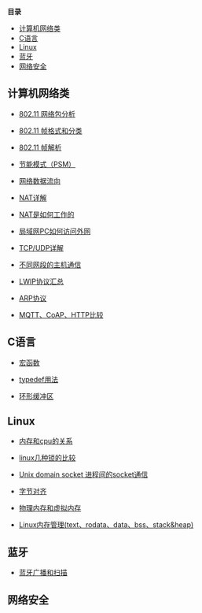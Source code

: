**目录**
<!-- @import "[TOC]" {cmd="toc" depthFrom=1 depthTo=6 orderedList=false} -->

<!-- code_chunk_output -->

- [计算机网络类](#计算机网络类)
- [C语言](#c语言)
- [Linux](#linux)
- [蓝牙](#蓝牙)
- [网络安全](#网络安全)

<!-- /code_chunk_output -->

## 计算机网络类
- [802.11 网络包分析](https://blog.csdn.net/luffy5/article/details/121486617)

- [802.11 帧格式和分类](https://www.cnblogs.com/rougungun/p/14340489.html)

- [802.11 帧解析](https://www.cnblogs.com/LittleHann/p/3700357.html)

- [节能模式（PSM）](https://zhuanlan.zhihu.com/p/21623985)

- [网络数据流向](https://zhuanlan.zhihu.com/p/225668603)

- [NAT详解](https://info.support.huawei.com/info-finder/encyclopedia/zh/NAT.html)

- [NAT是如何工作的](https://www.zhihu.com/question/31332694)

- [局域网PC如何访问外网](https://zhuanlan.zhihu.com/p/339106514)

- [TCP/UDP详解](https://blog.csdn.net/hansionz/article/details/86435127)

- [不同网段的主机通信](https://blog.csdn.net/qq2539879928/article/details/106867253)

- [LWIP协议汇总](https://zhugeyifan.blog.csdn.net/article/details/111824101)

- [ARP协议](https://blog.csdn.net/qq_48391148/article/details/124180308)

- [MQTT、CoAP、HTTP比较](https://blog.csdn.net/bandaoyu/article/details/89364025)

## C语言
- [宏函数](https://blog.csdn.net/imgosty/article/details/81901183)
- [typedef用法](https://zhuanlan.zhihu.com/p/81221267)

- [环形缓冲区](https://blog.csdn.net/baidu_39486224/article/details/83212844)

## Linux
- [内存和cpu的关系](https://cloud.tencent.com/developer/article/1597149)
- [linux几种锁的比较](https://blog.csdn.net/qq_18144747/article/details/86671284)
- [Unix domain socket 进程间的socket通信](https://www.cnblogs.com/sparkdev/p/8359028.html)

- [字节对齐](https://cloud.tencent.com/developer/article/1631792)

- [物理内存和虚拟内存](https://blog.csdn.net/qq_34888036/article/details/117969279)

- [Linux内存管理(text、rodata、data、bss、stack&heap)](https://www.cnblogs.com/DataArt/p/9879192.html)


## 蓝牙
- [蓝牙广播和扫描](https://blog.csdn.net/a1028732302/article/details/120366699)

## 网络安全
 


